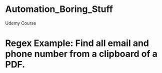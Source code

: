 # Automation_Boring_Stuff
 Udemy Course

# Regex Example: Find all email and phone number from a clipboard of a PDF.
